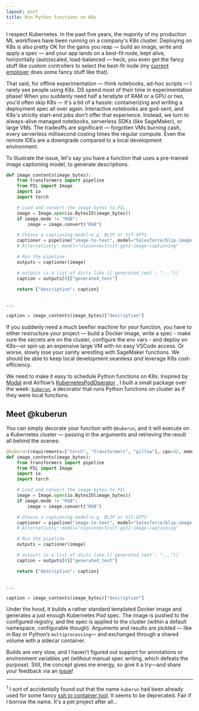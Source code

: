 ```yaml
---
layout: post
title: Run Python functions on K8s
---
```

I respect Kubernetes. In the past five years, the majority of my production ML workflows have been running on a company's K8s cluster. Deploying on K8s is also pretty OK for the gains you reap — build an image, write and apply a spec — and your app lands on a best-fit node, kept alive, horizontally (auto)scaled, load-balanced — heck, you even get the fancy stuff like custom controllers to select the best-fit node (my [current employer](https://cast.ai/) does some fancy stuff like that).

That said, for offline experimentation — think notebooks, ad-hoc scripts — I rarely see people using K8s. DS spend most of their time in experimentation phase! When you suddenly need half a terabyte of RAM or a GPU or two, you'd often skip K8s — it's a bit of a hassle: containerizing and writing a deployment spec all over again. Interactive notebooks are god-sent, and K8s's strictly start-end jobs don't offer that experience. Instead, we turn to always-alive managed notebooks, serverless SDKs (like SageMaker), or large VMs. The tradeoffs are significant — forgotten VMs burning cash, every serverless millisecond costing times the regular compute. Even the remote IDEs are a downgrade compared to a local development environment.

To illustrate the issue, let's say you have a function that uses a pre-trained image captioning model, to generate descriptions. 

```python
def image_contents(image_bytes):
    from transformers import pipeline
    from PIL import Image
    import io
    import torch

    # Load and convert the image bytes to PIL
    image = Image.open(io.BytesIO(image_bytes))
    if image.mode != "RGB":
        image = image.convert("RGB")

    # Choose a captioning model—e.g. BLIP or ViT‑GPT2
    captioner = pipeline("image-to-text", model="Salesforce/blip-image-captioning-base")
    # Alternatively: model="nlpconnect/vit-gpt2-image-captioning"

    # Run the pipeline
    outputs = captioner(image)

    # outputs is a list of dicts like [{'generated_text': "..."}]
    caption = outputs[0]["generated_text"]

    return {"description": caption}


...

caption = image_contents(image_bytes)["description"]
```

If you suddenly need a much beefier machine for your function, you have to either restructure your project — build a Docker image, write a spec - make sure the secrets are on the cluster, configure the env vars - and deploy on K8s—or spin up an expensive large VM with no easy VSCode access. Or worse, slowly lose your sanity wrestling with SageMaker functions. We should be able to keep local development seamless _and_ leverage K8s cost-efficiency.

We need to make it easy to schedule Python functions on K8s. Inspired by [Modal](https://modal.com) and Airflow’s [KubernetesPodOperator](https://airflow.apache.org/docs/apache-airflow-providers-cncf-kubernetes/stable/operators.html#kubernetespodoperator) ,  I built a small package over the week: [`kuberun`](https://github.com/astronautas/kuberun), a decorator that runs Python functions on cluster as if they were local functions.
## Meet @kuberun

You can simply decorate your function with `@kuberun`, and it will execute on a Kubernetes cluster — passing in the arguments and retrieving the result all behind the scenes:

```python
@kuberun(requirements=["torch", "transformers", "pillow"], cpu=32, mem="64Gi")
def image_contents(image_bytes):
    from transformers import pipeline
    from PIL import Image
    import io
    import torch

    # Load and convert the image bytes to PIL
    image = Image.open(io.BytesIO(image_bytes))
    if image.mode != "RGB":
        image = image.convert("RGB")

    # Choose a captioning model—e.g. BLIP or ViT‑GPT2
    captioner = pipeline("image-to-text", model="Salesforce/blip-image-captioning-base")
    # Alternatively: model="nlpconnect/vit-gpt2-image-captioning"

    # Run the pipeline
    outputs = captioner(image)

    # outputs is a list of dicts like [{'generated_text': "..."}]
    caption = outputs[0]["generated_text"]

    return {"description": caption}


...

caption = image_contents(image_bytes)["description"]
```

Under the hood, it builds a rather standard templated Docker image and generates a just enough Kubernetes Pod spec. The image is pushed to the configured registry, and the spec is applied to the cluster (within a default namespace, configurable though). Arguments and results are pickled — like in Ray or Python’s `multiprocessing`— and exchanged through a shared volume with a sidecar container.

Builds are very slow, and I haven’t figured out support for annotations or environment variables yet (without manual spec writing, which defeats the purpose). Still, the concept gives me energy, so give it a try—and share your feedback via an [issue](https://github.com/astronautas/run_on_k8s/issues)! 

<hr>

<sup>1</sup>  I sort of accidentally found out that the name `kuberun` had been already used for some fancy [ssh to container tool](https://github.com/ContainerSSH/kuberun). It seems to be deprecated. Fair if I borrow the name. It's a pet project after all...